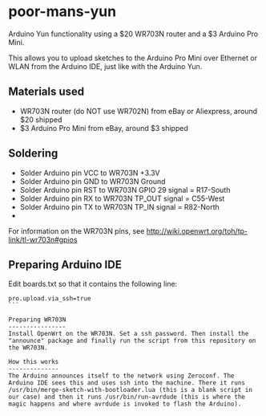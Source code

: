 poor-mans-yun
=============
Arduino Yun functionality using a $20 WR703N router and a $3 Arduino Pro Mini.

This allows you to upload sketches to the Arduino Pro Mini over Ethernet or WLAN from the Arduino IDE, just like with the Arduino Yun.

Materials used
--------------
 * WR703N router (do NOT use WR702N) from eBay or Aliexpress, around $20 shipped
 * $3 Arduino Pro Mini from eBay, around $3 shipped
 
Soldering
--------------
 * Solder Arduino pin VCC to WR703N +3.3V
 * Solder Arduino pin GND to WR703N Ground
 * Solder Arduino pin RST to WR703N GPIO 29 signal = R17-South
 * Solder Arduino pin RX to WR703N TP_OUT signal = C55-West
 * Solder Arduino pin TX to WR703N TP_IN signal = R82-North
 * 
For information on the WR703N pins, see http://wiki.openwrt.org/toh/tp-link/tl-wr703n#gpios

Preparing Arduino IDE
---------------------
Edit boards.txt so that it contains the following line:
````
pro.upload.via_ssh=true
```

Preparing WR703N
----------------
Install OpenWrt on the WR703N. Set a ssh password. Then install the "announce" package and finally run the script from this repository on the WR703N.

How this works
--------------
The Arduino announces itself to the network using Zeroconf. The Arduino IDE sees this and uses ssh into the machine. There it runs /usr/bin/merge-sketch-with-bootloader.lua (this is a blank script in our case) and then it runs /usr/bin/run-avrdude (this is where the magic happens and where avrdude is invoked to flash the Arduino).
